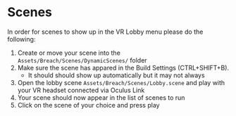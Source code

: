 # Scenes

In order for scenes to show up in the VR Lobby menu please do the following:

1. Create or move your scene into the `Assets/Breach/Scenes/DynamicScenes/` folder
2. Make sure the scene has appared in the Build Settings (CTRL+SHIFT+B).
   * It should should show up automatically but it may not always
3. Open the lobby scene `Assets/Breach/Scenes/Lobby.scene` and play with your VR headset connected via Oculus Link
4. Your scene should now appear in the list of scenes to run
5. Click on the scene of your choice and press play